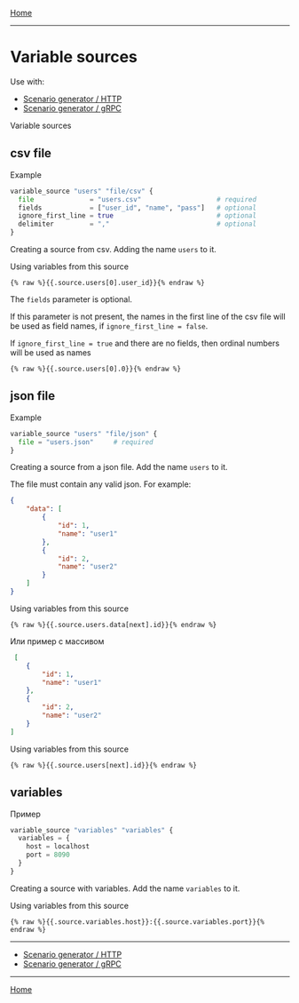 [Home](../../index.md)

---

# Variable sources

Use with:

- [Scenario generator / HTTP](../scenario-http-generator.md)
- [Scenario generator / gRPC](../scenario-grpc-generator.md)


Variable sources

## csv file

Example

```terraform
variable_source "users" "file/csv" {
  file              = "users.csv"                   # required
  fields            = ["user_id", "name", "pass"]   # optional
  ignore_first_line = true                          # optional
  delimiter         = ","                           # optional
}
```

Creating a source from csv. Adding the name `users` to it.

Using variables from this source

```gotempate
{% raw %}{{.source.users[0].user_id}}{% endraw %}
```

The `fields` parameter is optional.

If this parameter is not present, the names in the first line of the csv file will be used as field names,
if `ignore_first_line = false`.

If `ignore_first_line = true` and there are no fields, then ordinal numbers will be used as names

```gotempate
{% raw %}{{.source.users[0].0}}{% endraw %}
```

## json file

Example

```terraform
variable_source "users" "file/json" {
  file = "users.json"     # required
}
```

Creating a source from a json file. Add the name `users` to it.

The file must contain any valid json. For example:

```json
{
    "data": [
        {
            "id": 1,
            "name": "user1"
        },
        {
            "id": 2,
            "name": "user2"
        }
    ]
}
```

Using variables from this source

```gotempate
{% raw %}{{.source.users.data[next].id}}{% endraw %}
```

Или пример с массивом

```json
 [
    {
        "id": 1,
        "name": "user1"
    },
    {
        "id": 2,
        "name": "user2"
    }
]
```

Using variables from this source

```gotempate
{% raw %}{{.source.users[next].id}}{% endraw %}
```

## variables

Пример

```terraform
variable_source "variables" "variables" {
  variables = {
    host = localhost
    port = 8090
  }
}
```

Creating a source with variables. Add the name `variables` to it.

Using variables from this source

```gotempate
{% raw %}{{.source.variables.host}}:{{.source.variables.port}}{% endraw %}
```


---

- [Scenario generator / HTTP](../scenario-http-generator.md)
- [Scenario generator / gRPC](../scenario-grpc-generator.md)

---

[Home](../../index.md)
